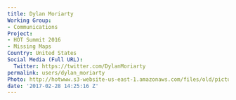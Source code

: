 ```yaml
---
title: Dylan Moriarty
Working Group:
- Communications
Project:
- HOT Summit 2016
- Missing Maps
Country: United States
Social Media (Full URL):
  Twitter: https://twitter.com/DylanMoriarty
permalink: users/dylan_moriarty
Photo: http://hotwww.s3-website-us-east-1.amazonaws.com/files/old/pictures/picture-385-1488293671.jpg
date: '2017-02-28 14:25:16 Z'
---
```


